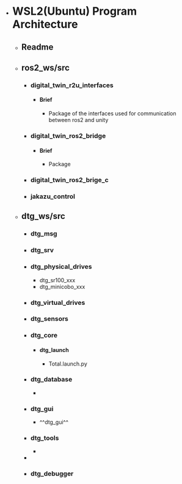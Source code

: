 - # WSL2(Ubuntu) Program Architecture
	- ## Readme
	- ## ros2_ws/src
		- ### digital_twin_r2u_interfaces
			- #### Brief
				- Package of the interfaces used for communication between ros2 and unity
		- ### digital_twin_ros2_bridge
			- #### Brief
				- Package
		- ### digital_twin_ros2_brige_c
		- ### jakazu_control
	- ## dtg_ws/src
		- ### dtg_msg
		- ### dtg_srv
		- ### dtg_physical_drives
			- dtg_sr100_xxx
			- dtg_minicobo_xxx
		- ### dtg_virtual_drives
		- ### dtg_sensors
		- ### dtg_core
			- #### dtg_launch
				- Total.launch.py
		- ### dtg_database
			-
		- ### dtg_gui
			- ^^dtg_gui^^
		- ### dtg_tools
			-
		-
		- ### dtg_debugger
